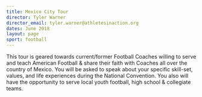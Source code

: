 ```yaml
---
title: Mexico City Tour
director: Tyler Warner
director_email: tyler.warner@athletesinaction.org
dates: June 2018
layout: page
sport: football
---
```

This tour is geared towards current/former Football Coaches willing to serve and teach American Football & share their faith with Coaches all over the country of Mexico. You will be asked to speak about your specific skill-set, values, and life experiences during the National Convention. You also will have the opportunity to serve local youth football, high school & collegiate teams.
